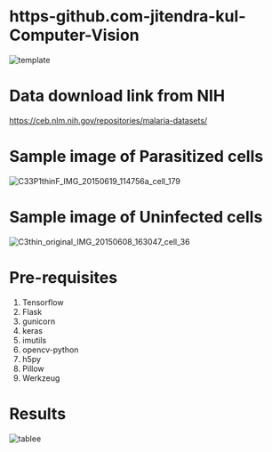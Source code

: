 # https-github.com-jitendra-kul-Computer-Vision
![template](https://user-images.githubusercontent.com/57855635/96329822-fef6d100-106d-11eb-8728-c478fad1cf02.jpg)

# Data download link from NIH
https://ceb.nlm.nih.gov/repositories/malaria-datasets/

# Sample image of Parasitized cells
![C33P1thinF_IMG_20150619_114756a_cell_179](https://user-images.githubusercontent.com/57855635/96330607-15079000-1074-11eb-9d0c-1b5b2cf3320a.png)

# Sample image of  Uninfected cells
![C3thin_original_IMG_20150608_163047_cell_36](https://user-images.githubusercontent.com/57855635/96330640-7c254480-1074-11eb-96a8-fcd56a4649db.png)

# Pre-requisites
1. Tensorflow
2. Flask
3. gunicorn
4. keras
5. imutils
6. opencv-python
7. h5py
8. Pillow
9. Werkzeug

# Results

![tablee](https://user-images.githubusercontent.com/57855635/96332948-76375f80-1084-11eb-8cb0-01b44856f404.jpg)
